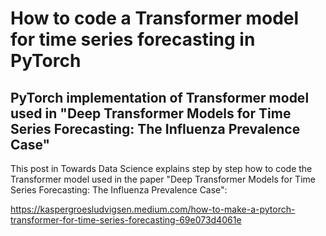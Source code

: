 # How to code a Transformer model for time series forecasting in PyTorch
## PyTorch implementation of Transformer model used in "Deep Transformer Models for Time Series Forecasting: The Influenza Prevalence Case"

This post in Towards Data Science explains step by step how to code the Transformer model used in the paper "Deep Transformer Models for Time Series Forecasting: The Influenza Prevalence Case": 

https://kaspergroesludvigsen.medium.com/how-to-make-a-pytorch-transformer-for-time-series-forecasting-69e073d4061e
